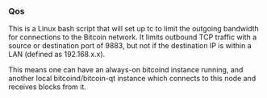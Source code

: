 ### Qos ###

This is a Linux bash script that will set up tc to limit the outgoing bandwidth for connections to the Bitcoin network. It limits outbound TCP traffic with a source or destination port of 9883, but not if the destination IP is within a LAN (defined as 192.168.x.x).

This means one can have an always-on bitcoind instance running, and another local bitcoind/bitcoin-qt instance which connects to this node and receives blocks from it.
